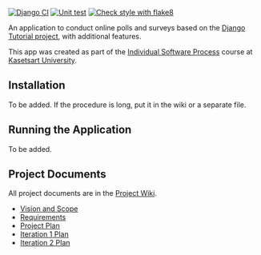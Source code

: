 [![Django CI](https://github.com/Karczel/ku-polls/actions/workflows/django.yml/badge.svg)](https://github.com/Karczel/ku-polls/actions/workflows/django.yml)
[![Unit test](https://github.com/Karczel/ku-polls/actions/workflows/unittest.yml/badge.svg)](https://github.com/Karczel/ku-polls/actions/workflows/unittest.yml)
[![Check style with flake8](https://github.com/Karczel/ku-polls/actions/workflows/Style.yml/badge.svg)](https://github.com/Karczel/ku-polls/actions/workflows/Style.yml)

An application to conduct online polls and surveys based
on the [Django Tutorial project](https://docs.djangoproject.com/en/4.1/intro/tutorial01/), with
additional features.

This app was created as part of the [Individual Software Process](
https://cpske.github.io/ISP) course at [Kasetsart University](https://www.ku.ac.th).

## Installation

To be added. If the procedure is long, put it in the wiki or a separate file.

## Running the Application

To be added.

## Project Documents

All project documents are in the [Project Wiki](../../wiki/Home).

- [Vision and Scope](../../wiki/Vision%20and%20Scope)
- [Requirements](../../wiki/Requirements)
- [Project Plan](../../wiki/Project%20Plan)
- [Iteration 1 Plan](../../wiki/Iteration%201%20Plan)
- [Iteration 2 Plan](../../wiki/Iteration%202%20Plan)
